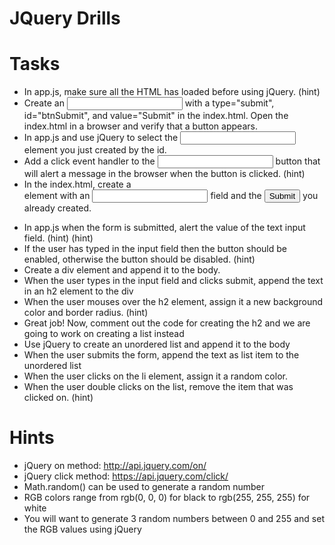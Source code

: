 # JQuery Drills

# Tasks
* In app.js, make sure all the HTML has loaded before using jQuery. (hint)
* Create an <input> with a type="submit", id="btnSubmit", and value="Submit" in the index.html. Open the index.html in a browser and verify that a button appears.
* In app.js and use jQuery to select the <input> element you just created by the id.
* Add a click event handler to the <input> button that will alert a message in the browser when the button is clicked. (hint)
* In the index.html, create a <form> element with an <input type="text"> field and the <input type="submit"> you already created.
* In app.js when the form is submitted, alert the value of the text input field. (hint) (hint)
* If the user has typed in the input field then the button should be enabled, otherwise the button should be disabled. (hint)
* Create a div element and append it to the body.
* When the user types in the input field and clicks submit, append the text in an h2 element to the div
* When the user mouses over the h2 element, assign it a new background color and border radius. (hint)
* Great job! Now, comment out the code for creating the h2 and we are going to work on creating a list instead
* Use jQuery to create an unordered list and append it to the body
* When the user submits the form, append the text as list item to the unordered list
* When the user clicks on the li element, assign it a random color.
* When the user double clicks on the list, remove the item that was clicked on. (hint)
# Hints
* jQuery on method: http://api.jquery.com/on/
* jQuery click method: https://api.jquery.com/click/
* Math.random() can be used to generate a random number
* RGB colors range from rgb(0, 0, 0) for black to rgb(255, 255, 255) for white
* You will want to generate 3 random numbers between 0 and 255 and set the RGB values using jQuery